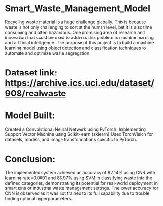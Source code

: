 # Smart_Waste_Management_Model

Recycling waste material is a huge challenge globally. This is because waste is not only challenging to sort at the human level, but it is also time consuming and often hazardous. One promising area of research and innovation that could be used to address this problem is machine learning and artificial intelligence. The purpose of this project is to build a machine learning model using object detection and classification techniques to automate and optimize waste segregation.

# Dataset link: https://archive.ics.uci.edu/dataset/908/realwaste

# Model Built:
Created a Convolutional Neural Network using PyTorch.
Implementing Support Vector Machine using Scikit-learn (sklearn)
Used TorchVision for datasets, models, and image transformations specific to PyTorch.

# Conclusion:
The implemented system achieved an accuracy of 82.14% using CNN with learning rate=0.0001 and 86.97% using SVM in classifying waste into the defined categories, demonstrating its potential for real-world deployment in smart bins or industrial waste management settings. The lower accuracy for CNN is observed as it was not trained to its full capability due to trouble finding optimal hyperparameters.
